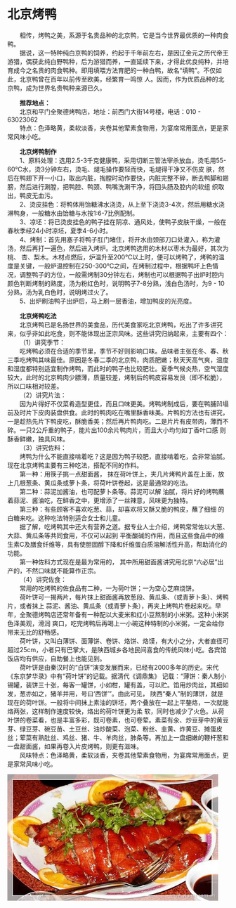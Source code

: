 # 北京烤鸭  
  
&emsp;&emsp;相传，烤鸭之美，系源于名贵品种的北京鸭，它是当今世界最优质的一种肉食鸭。   
&emsp;&emsp;据说，这一特种纯白京鸭的饲养，约起于千年前左右，是因辽金元之历代帝王游猎，偶获此纯白野鸭种，后为游猎而养，一直延续下来，才得此优良纯种，并培育成今之名贵的肉食鸭种。即用填喂方法育肥的一种白鸭，故名“填鸭”。不仅如此，北京鸭曾在百年以前传至欧美，经繁育一鸣惊 人。因而，作为优质品种的北京鸭，成为世界名贵鸭种来源已久。   

&emsp;&emsp;**推荐地点：**  
&emsp;&emsp;北京和平门全聚德烤鸭店，地址：前西门大街14号楼，电话：010 - 63023062  
&emsp;&emsp;特点：色泽略黄，柔软淡香，夹卷其他荤素食物用，为宴席常用面点，更是家常风味小吃。   
  
&emsp;&emsp;**北京烤鸭制作**  
&emsp;&emsp;1、原料处理：选用2.5-3千克健康鸭，采用切断三管法宰杀放血，烫毛用55-60℃水，烫3分钟左右，烫毛、煺毛操作要轻而快，毛煺得干净又不伤皮 肤，然后在鸭翅下开一小口，取出内脏，掏膛时动作要快，内脏完整不碎，断去鸭脚和翅膀，然后进行涮膛，把鸭腔、鸭颈、鸭嘴洗涮干净，将回头肠及腔内的软组 织取出，鸭皮无血污。   
&emsp;&emsp;2、烫皮挂色：将鸭体用饴糖沸水浇烫，从上至下浇烫3-4次，然后用糖水浇淋鸭身，一般糖水由饴糖与水按1:6-7比例配制。   
&emsp;&emsp;3、凉坯：将已烫皮挂色的鸭子挂在阴凉、通风处，使鸭子皮肤干燥，一般在春秋季经24小时凉坯，夏季4-6小时。   
&emsp;&emsp;4、烤制：首先用塞子将鸭子肛门堵住，将开水由颈部刀口处灌入，称为灌汤，然后再打一遍色，然后进入烤炉。北京烤鸭选用的木材以枣木为最好，其次为桃、 杏、梨木。木材点燃后，炉温升至200℃以上时，便可以烤鸭了，烤鸭的温度是关键，一般炉温控制在250-300℃之间，在烤制过程中，根据鸭坏上色情 况，调整鸭子的方位，一般需烤制30分钟左右，烤制也可以根据鸭子出炉时腔内颜色判断烤制的熟度，汤为粉红色时，说明鸭子7-8分熟，浅白色汤时，为9 - 10分熟，汤为乳白色时，说明烤过火了。   
&emsp;&emsp;5、出炉刷油鸭子出炉后，马上刷一层香油，增加鸭皮的光亮度。   
  
&emsp;&emsp;**北京烤鸭吃法**  
&emsp;&emsp;北京烤鸭已是名扬世界的美食品，历代美食家吃北京烤鸭，吃出了许多讲究来，似乎非如此吃食，则不能体现出正宗风味。这些讲究归纳起来，主要有四个：  
&emsp;&emsp;（1）讲究季节：  
&emsp;&emsp;吃烤鸭必须在合适的季节里，季节不好则影响口味。品味者主张在冬、春、秋三季吃烤鸭其味最佳。原因是冬春二季的北京鸭，肉质肥嫩；秋天天高气爽，温度和湿度都特别适宜制作烤鸭，而此时的鸭子也比较肥壮。夏季气候炎热，空气湿度较大，此时的北京鸭肉少膘薄，质量较差，烤制后的鸭皮容易发艮（即不松脆）， 所以口味相对较差。   
&emsp;&emsp;（2）讲究片法：  
&emsp;&emsp;因为片得好不仅菜肴造型更佳，而且口味更美。烤鸭烤制成后，要在鸭脯凹塌前及时片下皮肉装盘供食。此时的鸭肉吃在嘴里酥香味美。片鸭的方法也有讲究， 一是趁热先片下鸭皮吃，酥脆香美；然后再片鸭肉吃。二是片片有皮带肉，薄而不碎。一只2公斤重的鸭子，能片出100余片鸭肉片，而且大小均匀如丁香叶口感 则酥香鲜嫩，独具风味。   
&emsp;&emsp;（3）讲究佐料：  
&emsp;&emsp;烤鸭为什么不能直接啃着吃？这是因为鸭子较肥，直接啃着吃，会非常油腻。现在北京烤鸭主要有三种吃法，搭配不同的作料。   
&emsp;&emsp;第一种：用筷子挑一点甜面酱， 抹在荷叶饼上，夹几片烤鸭片盖在上面，放上几根葱条、黄瓜条或萝卜条，将荷叶饼卷起，这是最通常的吃法。   
&emsp;&emsp;第二种：蒜泥加酱油，也可配萝卜条等。蒜泥可以解 油腻，将片好的烤鸭蘸着蒜泥、酱油吃，在鲜香之中，更增添了一丝辣意，风味更为独特。   
&emsp;&emsp;第三种：有些顾客不喜欢吃葱、蒜，却喜欢将又酥又脆的鸭皮，蘸了细细 的白糖来吃。这种吃法特别适合女士和儿童。   
&emsp;&emsp;据了解，吃烤鸭其中还大有营养之道。据专业人士介绍，烤鸭常常佐以大葱、大蒜、黄瓜条等共同食用，不仅可以起到 平衡酸碱的作用，而且这些食品中的维生素C及膳食纤维等，具有使胆固醇下降和纤维蛋白质溶解活性升高，帮助消化的功能。   
&emsp;&emsp;第一种佐料方式现在是最为常用的， 其中所用甜面酱讲究用北京“六必居”出产的，不然口味就不能算作正宗。   
&emsp;&emsp;（4）讲究佐食：  
&emsp;&emsp;常用的吃烤鸭的佐食品有二种，一为荷叶饼；一为空心芝麻烧饼。   
&emsp;&emsp;荷叶饼可一揭两片，每片抹上甜面酱再放葱段、黄瓜条、（或青萝卜条）、烤鸭片，或者抹上 蒜泥、酱油、黄瓜条（或青萝卜条），再夹上烤鸭片卷起来吃。早年，全聚德烤鸭店还常年备有一种配以大麦米和红小豆熬制的小米粥。这种小米粥色泽美观，滑润 爽口，吃完烤鸭后再喝上一小碗这种特制的小米粥，一定会给你带来无比的舒畅感。   
&emsp;&emsp;荷叶饼，又叫白薄饼、面薄饼、卷饼、烙饼、烙馍，有大小之分，大者直径可超过25cm，小者只有巴掌大，是陕西城乡各地民间喜食的传统风味小吃。各宾馆饭店均有供应，自助餐上也能见到。   
&emsp;&emsp;荷叶饼是由秦汉时的“白饼”演变发展而来，已经有2000多年的历史。宋代《东京梦华录》中有“荷叶饼”的记载。据清代《调鼎集》 记载：“薄饼：秦人制小锡罐，装饼三十张，每客一罐饼，小如柑，罐有盖，可以贮。馅用炒肉丝，其细如发，葱亦如之，猪羊并用，号曰‘西饼’”。由此可见， 陕西“秦人”制的薄饼，就是现在的荷叶饼。一般将中间抹上素油的饼坯，两个叠放在一起上平鏊烙，一次就能烙两张，这样制作速度较快，烙出的荷叶饼更为柔 软，同时也减少了火色。从荷叶饼的卷菜看，也是丰富多彩，既可卷素，也可卷荤。素菜有汆、炒豆芽中的黄豆芽、绿豆芽、碗豆苗、土豆丝、油炒酸菜、泡菜、粉丝、韭黄、炸黄豆、摊蛋皮丝；荤菜有熟肚丝、鸡丝、猪、牛、羊肉丝，肺条等。再加上一盘细嫩的鞭杆葱和一盘甜面酱，如果再卷入片皮烤鸭，则更有滋味。   
&emsp;&emsp;风味特点：色泽略黄，柔软淡香，夹卷其他荤素食物用，为宴席常用面点，更是家常风味小吃。   

![](https://raw.githubusercontent.com/szqq0512/Pic/main/img/202201211929516.png)  